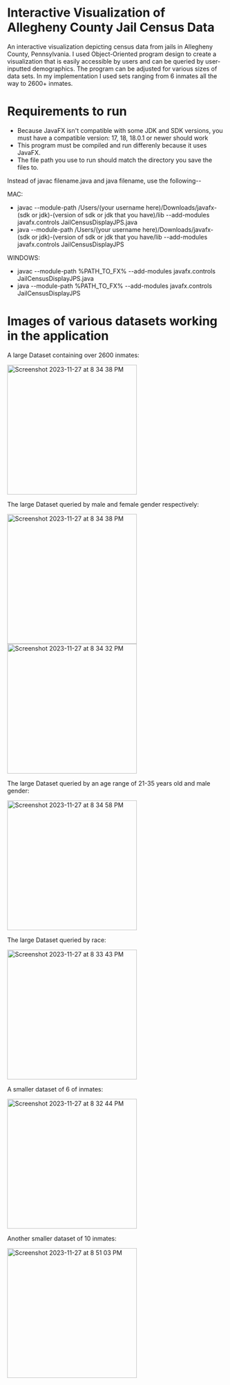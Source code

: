# Interactive Visualization of Allegheny County Jail Census Data
An interactive visualization depicting census data from jails in Allegheny County, Pennsylvania.
I used Object-Oriented program design to create a visualization that is easily accessible by users 
and can be queried by user-inputted demographics. The program can be adjusted for various sizes of data sets. In my implementation I used sets ranging from 6 inmates all the way to 2600+ inmates.


# Requirements to run
* Because JavaFX isn't compatible with some JDK and SDK versions, you must have a compatible version: 17, 18, 18.0.1 or newer should work
* This program must be compiled and run differenly because it uses JavaFX.
* The file path you use to run should match the directory you save the files to.


Instead of javac filename.java and java filename, use the following--


MAC:
* javac --module-path /Users/(your username here)/Downloads/javafx-(sdk or jdk)-(version of sdk or jdk that you have)/lib --add-modules javafx.controls JailCensusDisplayJPS.java
* java --module-path /Users/(your username here)/Downloads/javafx-(sdk or jdk)-(version of sdk or jdk that you have/lib --add-modules javafx.controls JailCensusDisplayJPS

  
WINDOWS:
* javac --module-path %PATH_TO_FX% --add-modules javafx.controls JailCensusDisplayJPS.java
* java --module-path %PATH_TO_FX% --add-modules javafx.controls JailCensusDisplayJPS



# Images of various datasets working in the application




A large Dataset containing over 2600 inmates:

<img width="300" alt="Screenshot 2023-11-27 at 8 34 38 PM" src="https://github.com/jacobsinclair/JailCensusData-Visualizer/assets/134180713/3bb2194d-43d4-49ad-a2da-c2908c8746a5">




The large Dataset queried by male and female gender respectively:

<img width="300" alt="Screenshot 2023-11-27 at 8 34 38 PM" src="https://github.com/jacobsinclair/JailCensusData-Visualizer/assets/134180713/cc78a90b-bd75-4f0d-9ea4-da0c24ba97cb">

<img width="300" alt="Screenshot 2023-11-27 at 8 34 32 PM" src="https://github.com/jacobsinclair/JailCensusData-Visualizer/assets/134180713/7c1eff33-54c6-4a51-9766-12fa59b05ccf">





The large Dataset queried by an age range of 21-35 years old and male gender: 

<img width="300" alt="Screenshot 2023-11-27 at 8 34 58 PM" src="https://github.com/jacobsinclair/JailCensusData-Visualizer/assets/134180713/a1eeb83e-fa56-4782-9f08-2065d0c7e3b1">





The large Dataset queried by race:

<img width="300" alt="Screenshot 2023-11-27 at 8 33 43 PM" src="https://github.com/jacobsinclair/JailCensusData-Visualizer/assets/134180713/b62d6cc3-e245-49df-b599-e92f253ae120">





A smaller dataset of 6 of inmates: 

<img width="300" alt="Screenshot 2023-11-27 at 8 32 44 PM" src="https://github.com/jacobsinclair/JailCensusData-Visualizer/assets/134180713/88fea873-41f6-43e5-abdc-966cd89e7250">





Another smaller dataset of 10 inmates: 

<img width="300" alt="Screenshot 2023-11-27 at 8 51 03 PM" src="https://github.com/jacobsinclair/JailCensusData-Visualizer/assets/134180713/2a19f0f6-c8e5-4060-a04c-6540e1dda4b8">
